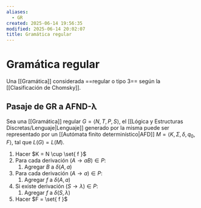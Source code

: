 ```yaml
---
aliases:
  - GR
created: 2025-06-14 19:56:35
modified: 2025-06-14 20:02:07
title: Gramática regular
---
```


# Gramática regular

Una [[Gramática]] considerada ==regular o tipo 3== según la [[Clasificación de Chomsky]].

## Pasaje de GR a AFND-λ

Sea una [[Gramática]] regular $G = \left< N, T, P, S \right>$, el [[Lógica y Estructuras Discretas/Lenguaje|Lenguaje]] generado por la misma puede ser representado por un [[Autómata finito determinístico|AFD]] $M = \left< K, \Sigma, \delta, q_0, F \right>$, tal que $L(G) = L(M)$.

1. Hacer $K = N \cup \set{ f }$
2. Para cada derivación $\left( A \to aB \right) \in P$:
	1. Agregar $B$ a $\delta \left( A, a \right)$
3. Para cada derivación $\left( A \to a \right) \in P$:
	1. Agregar $f$ a $\delta \left( A, a \right)$
4. Si existe derivación $\left( S \to \lambda \right) \in P$:
	1. Agregar $f$ a $\delta \left( S, \lambda \right)$
5. Hacer $F = \set{ f }$
